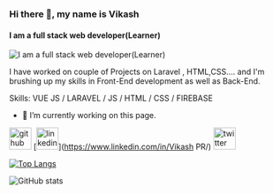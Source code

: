 ### Hi there 👋, my name is Vikash
#### I am a full stack web developer(Learner)
![I am a full stack web developer(Learner)](https://www.google.com/imgres?imgurl=https%3A%2F%2Fmiro.medium.com%2Fmax%2F1200%2F1*-YOn0WC2zstDDQ0Qv7al9A.png&imgrefurl=https%3A%2F%2Fmedium.com%2F%40neeleshjjoshi%2Fcreating-a-class-based-vue-web-app-with-firebase-authentication-600e9427966c&tbnid=sReZQ4P6ZsnMZM&vet=12ahUKEwjWhoOJu7nvAhWcnEsFHY2RA40QMygBegUIARCcAQ..i&docid=I0ot3dHvSAmWcM&w=1200&h=630&q=firebase%20vue%20&hl=en&client=safari&ved=2ahUKEwjWhoOJu7nvAhWcnEsFHY2RA40QMygBegUIARCcAQ)

I have worked on couple of Projects on Laravel , HTML,CSS.... and I'm brushing up my skills in Front-End development as well as Back-End.

Skills: VUE JS / LARAVEL / JS / HTML / CSS / FIREBASE 

- 🔭 I’m currently working on this page. 


[<img src='https://cdn.jsdelivr.net/npm/simple-icons@3.0.1/icons/github.svg' alt='github' height='40'>](https://github.com/vikash2806)  [<img src='https://cdn.jsdelivr.net/npm/simple-icons@3.0.1/icons/linkedin.svg' alt='linkedin' height='40'>](https://www.linkedin.com/in/Vikash PR/)  [<img src='https://cdn.jsdelivr.net/npm/simple-icons@3.0.1/icons/twitter.svg' alt='twitter' height='40'>](https://twitter.com/vikash2806)  

[![Top Langs](https://github-readme-stats.vercel.app/api/top-langs/?username=vikash2806)](https://github.com/anuraghazra/github-readme-stats)

![GitHub stats](https://github-readme-stats.vercel.app/api?username=vikash2806&show_icons=true&count_private=true)  


